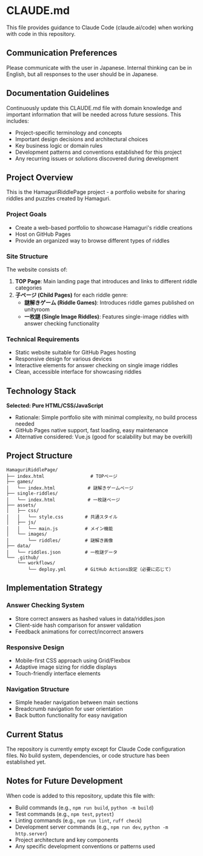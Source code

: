 # CLAUDE.md

This file provides guidance to Claude Code (claude.ai/code) when working with code in this repository.

## Communication Preferences

Please communicate with the user in Japanese. Internal thinking can be in English, but all responses to the user should be in Japanese.

## Documentation Guidelines

Continuously update this CLAUDE.md file with domain knowledge and important information that will be needed across future sessions. This includes:
- Project-specific terminology and concepts
- Important design decisions and architectural choices
- Key business logic or domain rules
- Development patterns and conventions established for this project
- Any recurring issues or solutions discovered during development

## Project Overview

This is the HamaguriRiddlePage project - a portfolio website for sharing riddles and puzzles created by Hamaguri.

### Project Goals
- Create a web-based portfolio to showcase Hamaguri's riddle creations
- Host on GitHub Pages
- Provide an organized way to browse different types of riddles

### Site Structure
The website consists of:
1. **TOP Page**: Main landing page that introduces and links to different riddle categories
2. **子ページ (Child Pages)** for each riddle genre:
   - **謎解きゲーム (Riddle Games)**: Introduces riddle games published on unityroom
   - **一枚謎 (Single Image Riddles)**: Features single-image riddles with answer checking functionality

### Technical Requirements
- Static website suitable for GitHub Pages hosting
- Responsive design for various devices
- Interactive elements for answer checking on single image riddles
- Clean, accessible interface for showcasing riddles

## Technology Stack

**Selected: Pure HTML/CSS/JavaScript**
- Rationale: Simple portfolio site with minimal complexity, no build process needed
- GitHub Pages native support, fast loading, easy maintenance
- Alternative considered: Vue.js (good for scalability but may be overkill)

## Project Structure

```
HamaguriRiddlePage/
├── index.html                 # TOPページ
├── games/
│   └── index.html            # 謎解きゲームページ  
├── single-riddles/
│   └── index.html            # 一枚謎ページ
├── assets/
│   ├── css/
│   │   └── style.css        # 共通スタイル
│   ├── js/
│   │   └── main.js          # メイン機能
│   └── images/
│       └── riddles/         # 謎解き画像
├── data/
│   └── riddles.json         # 一枚謎データ
└── .github/
    └── workflows/
        └── deploy.yml       # GitHub Actions設定（必要に応じて）
```

## Implementation Strategy

### Answer Checking System
- Store correct answers as hashed values in data/riddles.json
- Client-side hash comparison for answer validation
- Feedback animations for correct/incorrect answers

### Responsive Design
- Mobile-first CSS approach using Grid/Flexbox
- Adaptive image sizing for riddle displays
- Touch-friendly interface elements

### Navigation Structure
- Simple header navigation between main sections
- Breadcrumb navigation for user orientation
- Back button functionality for easy navigation

## Current Status

The repository is currently empty except for Claude Code configuration files. No build system, dependencies, or code structure has been established yet.

## Notes for Future Development

When code is added to this repository, update this file with:
- Build commands (e.g., `npm run build`, `python -m build`)
- Test commands (e.g., `npm test`, `pytest`)
- Linting commands (e.g., `npm run lint`, `ruff check`)
- Development server commands (e.g., `npm run dev`, `python -m http.server`)
- Project architecture and key components
- Any specific development conventions or patterns used